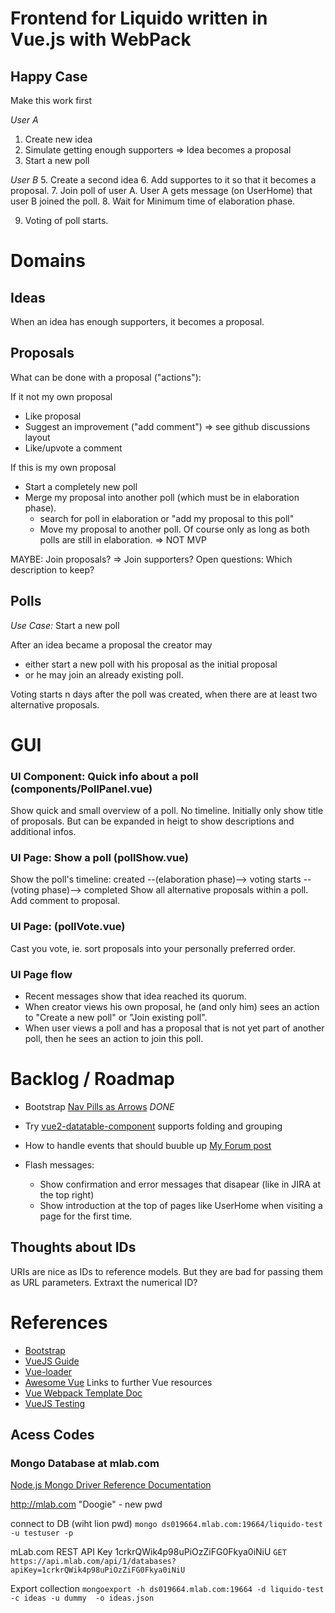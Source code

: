 # Frontend for Liquido written in Vue.js with WebPack
    
## Happy Case

Make this work first

*User A*
 1. Create new idea
 3. Simulate getting enough supporters => Idea becomes a proposal
 4. Start a new poll

*User B*
 5. Create a second idea
 6. Add supportes to it so that it becomes a proposal.
 7. Join poll of user A. User A gets message (on UserHome) that user B joined the poll.
 8. Wait for Minimum time of elaboration phase.

 9. Voting of poll starts.
 


# Domains

## Ideas

When an idea has enough supporters, it becomes a proposal.

## Proposals

What can be done with a proposal ("actions"):

If it not my own proposal
 - Like proposal
 - Suggest an improvement ("add comment")   => see github discussions layout
 - Like/upvote a comment
 
If this is my own proposal
 - Start a completely new poll
 - Merge my proposal into another poll (which must be in elaboration phase). 
   - search for poll in elaboration   or   "add my proposal to this poll"
   - Move my proposal to another poll. Of course only as long as both polls are still in elaboration.   => NOT MVP

MAYBE: Join proposals?  => Join supporters?  Open questions: Which description to keep?
	 
## Polls

*Use Case:* Start a new poll

After an idea became a proposal the creator may 
 - either start a new poll with his proposal as the initial proposal
 - or he may join an already existing poll.

Voting starts n days after the poll was created, when there are at least two alternative proposals.

# GUI
 
### UI Component: Quick info about a poll (components/PollPanel.vue)

Show quick and small overview of a poll. No timeline. Initially only show title of proposals. But can be expanded in heigt to show descriptions and additional infos.
 
### UI Page: Show a poll  (pollShow.vue)

Show the poll's timeline: created --(elaboration phase)--> voting starts --(voting phase)--> completed
Show all alternative proposals within a poll. Add comment to proposal.

### UI Page: (pollVote.vue)

Cast you vote, ie. sort proposals into your personally preferred order.


### UI Page flow

 - Recent messages show that idea reached its quorum.
 - When creator views his own proposal, he (and only him) sees an action to "Create a new poll" or "Join existing poll".
 - When user views a poll and has a proposal that is not yet part of another poll, then he sees an action to join this poll.



    


# Backlog / Roadmap

 - Bootstrap [Nav Pills as Arrows](https://benjii.me/2014/03/wizard-style-navigation-tabs-for-bootstrap/)   *DONE*
 
 - Try [vue2-datatable-component](https://onewaytech.github.io/vue2-datatable/examples/dist/#)  supports folding and grouping

 - How to handle events that should buuble up [My Forum post](https://forum.vuejs.org/t/a-call-for-bringing-back-broadcast-events/6067)

 - Flash messages: 
   - Show confirmation and error messages that disapear (like in JIRA at the top right)
   - Show introduction at the top of pages like UserHome when visiting a page for the first time.

## Thoughts about IDs

URIs are nice as IDs to reference models. But they are bad for passing them as URL parameters. Extraxt the numerical ID?

# References

 - [Bootstrap](http://getbootstrap.com/)
 - [VueJS Guide](http://vuejs.org/guide/)
 - [Vue-loader](https://vue-loader.vuejs.org/)
 - [Awesome Vue](https://github.com/vuejs/awesome-vue)  Links to further Vue resources
 - [Vue Webpack Template Doc](http://vuejs-templates.github.io/webpack/index.html)
 - [VueJS Testing](http://www.slideshare.net/coulix/vuejs-testing)

    
## Acess Codes

### Mongo Database at mlab.com

[Node.js Mongo Driver Reference Documentation](http://mongodb.github.io/node-mongodb-native/2.1/api/)

http://mlab.com   "Doogie" - new pwd

connect to DB  (wiht lion pwd)
`mongo ds019664.mlab.com:19664/liquido-test -u testuser -p`

mLab.com  REST API Key   1crkrQWik4p98uPiOzZiFG0Fkya0iNiU
`GET https://api.mlab.com/api/1/databases?apiKey=1crkrQWik4p98uPiOzZiFG0Fkya0iNiU`

Export collection
`mongoexport -h ds019664.mlab.com:19664 -d liquido-test -c ideas -u dummy  -o ideas.json`




